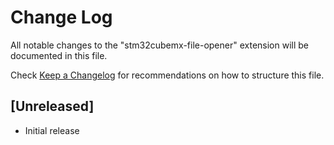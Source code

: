 # Change Log

All notable changes to the "stm32cubemx-file-opener" extension will be documented in this file.

Check [Keep a Changelog](http://keepachangelog.com/) for recommendations on how to structure this file.

## [Unreleased]

- Initial release